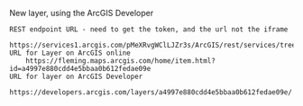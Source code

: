  New layer, using the ArcGIS Developer
 
	REST endpoint URL - need to get the token, and the url not the iframe 
		  https://services1.arcgis.com/pMeXRvgWClLJZr3s/ArcGIS/rest/services/tree_survey_table/FeatureServer
	URL for Layer on ArcGIS online
	  	https://fleming.maps.arcgis.com/home/item.html?id=a4997e880cdd4e5bbaa0b612fedae09e
	URL for layer on ArcGIS Developer
      https://developers.arcgis.com/layers/a4997e880cdd4e5bbaa0b612fedae09e/
      
      

